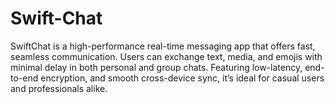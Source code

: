 # Swift-Chat
SwiftChat is a high-performance real-time messaging app that offers fast, seamless communication. Users can exchange text, media, and emojis with minimal delay in both personal and group chats. Featuring low-latency, end-to-end encryption, and smooth cross-device sync, it’s ideal for casual users and professionals alike.
